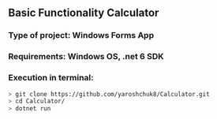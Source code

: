 ## Basic Functionality Calculator
### Type of project: Windows Forms App 
### Requirements: Windows OS, .net 6 SDK
### Execution in terminal:
```bash
> git clone https://github.com/yaroshchuk8/Calculator.git
> cd Calculator/
> dotnet run
```

